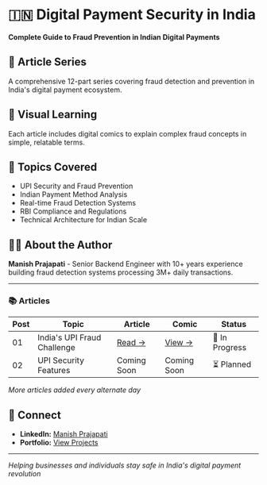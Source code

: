 # 🇮🇳 Digital Payment Security in India

**Complete Guide to Fraud Prevention in Indian Digital Payments**

## 📖 Article Series

A comprehensive 12-part series covering fraud detection and prevention in India's digital payment ecosystem.

## 🎨 Visual Learning

Each article includes digital comics to explain complex fraud concepts in simple, relatable terms.

## 🎯 Topics Covered

- UPI Security and Fraud Prevention
- Indian Payment Method Analysis
- Real-time Fraud Detection Systems
- RBI Compliance and Regulations
- Technical Architecture for Indian Scale

## 👨‍💻 About the Author

**Manish Prajapati** - Senior Backend Engineer with 10+ years experience building fraud detection systems processing 3M+ daily transactions.

---

### 📚 Articles

| Post | Topic                       | Article                                           | Comic                                            | Status         |
| ---- | --------------------------- | ------------------------------------------------- | ------------------------------------------------ | -------------- |
| 01   | India's UPI Fraud Challenge | [Read →](posts/01-upi-fraud-challenge/article.md) | [View →](posts/01-upi-fraud-challenge/comic.png) | 🚧 In Progress |
| 02   | UPI Security Features       | Coming Soon                                       | Coming Soon                                      | ⏳ Planned     |

_More articles added every alternate day_

## 🔗 Connect

- **LinkedIn:** [Manish Prajapati](https://linkedin.com/in/codingsparrows)
- **Portfolio:** [View Projects](https://sparrow-trajon.github.io/manish-portfolio/)

---

_Helping businesses and individuals stay safe in India's digital payment revolution_
